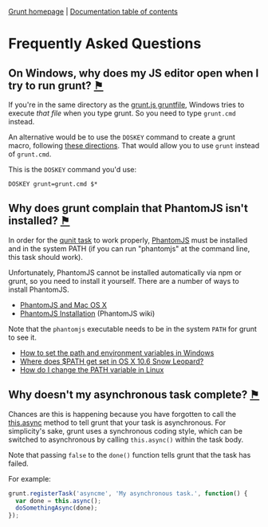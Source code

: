[Grunt homepage](https://github.com/cowboy/grunt) | [Documentation table of contents](toc.md)

# Frequently Asked Questions

## On Windows, why does my JS editor open when I try to run grunt? <a name="on-windows-why-does-my-js-editor-open-when-i-try-to-run-grunt" href="#on-windows-why-does-my-js-editor-open-when-i-try-to-run-grunt" title="Link to this section">⚑</a>
If you're in the same directory as the [grunt.js gruntfile](getting_started.md), Windows tries to execute _that file_ when you type grunt. So you need to type `grunt.cmd` instead.

An alternative would be to use the `DOSKEY` command to create a grunt macro, following [these directions](http://devblog.point2.com/2010/05/14/setup-persistent-aliases-macros-in-windows-command-prompt-cmd-exe-using-doskey/). That would allow you to use `grunt` instead of `grunt.cmd`.

This is the `DOSKEY` command you'd use:

```
DOSKEY grunt=grunt.cmd $*
```

## Why does grunt complain that PhantomJS isn't installed? <a name="why-does-grunt-complain-that-phantomjs-isnt-installed" href="#why-does-grunt-complain-that-phantomjs-isnt-installed" title="Link to this section">⚑</a>
In order for the [qunit task](task_qunit.md) to work properly, [PhantomJS](http://www.phantomjs.org/) must be installed and in the system PATH (if you can run "phantomjs" at the command line, this task should work).

Unfortunately, PhantomJS cannot be installed automatically via npm or grunt, so you need to install it yourself. There are a number of ways to install PhantomJS.

* [PhantomJS and Mac OS X](http://ariya.ofilabs.com/2012/02/phantomjs-and-mac-os-x.html)
* [PhantomJS Installation](http://code.google.com/p/phantomjs/wiki/Installation) (PhantomJS wiki)

Note that the `phantomjs` executable needs to be in the system `PATH` for grunt to see it.

* [How to set the path and environment variables in Windows](http://www.computerhope.com/issues/ch000549.htm)
* [Where does $PATH get set in OS X 10.6 Snow Leopard?](http://superuser.com/questions/69130/where-does-path-get-set-in-os-x-10-6-snow-leopard)
* [How do I change the PATH variable in Linux](https://www.google.com/search?q=How+do+I+change+the+PATH+variable+in+Linux)

## Why doesn't my asynchronous task complete? <a name="why-doesnt-my-asynchronous-task-complete" href="#why-doesnt-my-asynchronous-task-complete" title="Link to this section">⚑</a>
Chances are this is happening because you have forgotten to call the [this.async](api_task.md#this-async-grunt-task-current-async) method to tell grunt that your task is asynchronous. For simplicity's sake, grunt uses a synchronous coding style, which can be switched to asynchronous by calling `this.async()` within the task body.

Note that passing `false` to the `done()` function tells grunt that the task has failed.

For example:

```javascript
grunt.registerTask('asyncme', 'My asynchronous task.', function() {
  var done = this.async();
  doSomethingAsync(done);
});
```
